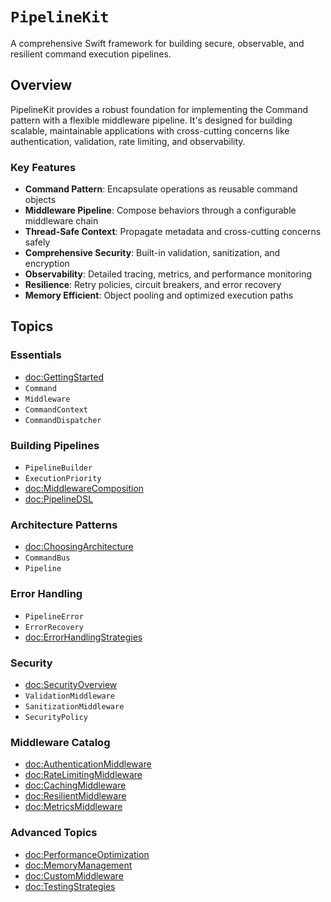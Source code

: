 # ``PipelineKit``

A comprehensive Swift framework for building secure, observable, and resilient command execution pipelines.

## Overview

PipelineKit provides a robust foundation for implementing the Command pattern with a flexible middleware pipeline. It's designed for building scalable, maintainable applications with cross-cutting concerns like authentication, validation, rate limiting, and observability.

### Key Features

- **Command Pattern**: Encapsulate operations as reusable command objects
- **Middleware Pipeline**: Compose behaviors through a configurable middleware chain
- **Thread-Safe Context**: Propagate metadata and cross-cutting concerns safely
- **Comprehensive Security**: Built-in validation, sanitization, and encryption
- **Observability**: Detailed tracing, metrics, and performance monitoring
- **Resilience**: Retry policies, circuit breakers, and error recovery
- **Memory Efficient**: Object pooling and optimized execution paths

## Topics

### Essentials

- <doc:GettingStarted>
- ``Command``
- ``Middleware``
- ``CommandContext``
- ``CommandDispatcher``

### Building Pipelines

- ``PipelineBuilder``
- ``ExecutionPriority``
- <doc:MiddlewareComposition>
- <doc:PipelineDSL>

### Architecture Patterns

- <doc:ChoosingArchitecture>
- ``CommandBus``
- ``Pipeline``

### Error Handling

- ``PipelineError``
- ``ErrorRecovery``
- <doc:ErrorHandlingStrategies>

### Security

- <doc:SecurityOverview>
- ``ValidationMiddleware``
- ``SanitizationMiddleware``
- ``SecurityPolicy``

### Middleware Catalog

- <doc:AuthenticationMiddleware>
- <doc:RateLimitingMiddleware>
- <doc:CachingMiddleware>
- <doc:ResilientMiddleware>
- <doc:MetricsMiddleware>

### Advanced Topics

- <doc:PerformanceOptimization>
- <doc:MemoryManagement>
- <doc:CustomMiddleware>
- <doc:TestingStrategies>